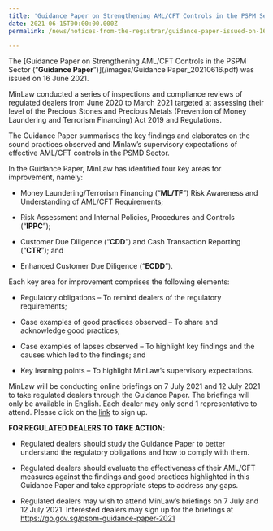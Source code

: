 ```yaml
---
title: 'Guidance Paper on Strengthening AML/CFT Controls in the PSPM Sector issued on 16 June 2021'
date: 2021-06-15T00:00:00.000Z
permalink: /news/notices-from-the-registrar/guidance-paper-issued-on-16-jun-2021

---
```


The [Guidance Paper on Strengthening AML/CFT Controls in the PSPM Sector (“**Guidance Paper**”)](/images/Guidance Paper_20210616.pdf) was issued on 16 June 2021.
 
MinLaw conducted a series of inspections and compliance reviews of regulated dealers from June 2020 to March 2021 targeted at assessing their level of the Precious Stones and Precious Metals (Prevention of Money Laundering and Terrorism Financing) Act 2019 and Regulations.

The Guidance Paper summarises the key findings and elaborates on the sound practices observed and Minlaw’s supervisory expectations of effective AML/CFT controls in the PSMD Sector.  

In the Guidance Paper, MinLaw has identified four key areas for improvement, namely:

- Money Laundering/Terrorism Financing (“**ML/TF**”) Risk Awareness and Understanding of AML/CFT Requirements;

- Risk Assessment and Internal Policies, Procedures and Controls (“**IPPC**”);

- Customer Due Diligence (“**CDD**”) and Cash Transaction Reporting (“**CTR**”); and

- Enhanced Customer Due Diligence (“**ECDD**”).

Each key area for improvement comprises the following elements:

- Regulatory obligations – To remind dealers of the regulatory requirements;

- Case examples of good practices observed – To share and acknowledge good practices;

- Case examples of lapses observed – To highlight key findings and the causes which led to the findings; and

- Key learning points – To highlight MinLaw’s supervisory expectations.

MinLaw will be conducting online briefings on 7 July 2021 and 12 July 2021 to take regulated dealers through the Guidance Paper. The briefings will only be available in English. Each dealer may only send 1 representative to attend. Please click on the [link](https://go.gov.sg/pspm-guidance-paper-2021) to sign up.

**FOR REGULATED DEALERS TO TAKE ACTION**:

- Regulated dealers should study the Guidance Paper to better understand the regulatory obligations and how to comply with them.

- Regulated dealers should evaluate the effectiveness of their AML/CFT measures against the findings and good practices highlighted in this Guidance Paper and take appropriate steps to address any gaps.

- Regulated dealers may wish to attend MinLaw’s briefings on 7 July and 12 July 2021. Interested dealers may sign up for the briefings at https://go.gov.sg/pspm-guidance-paper-2021
